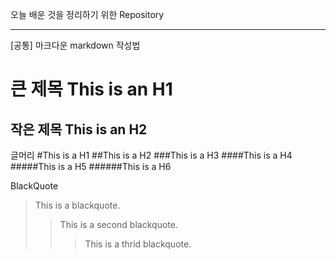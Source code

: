 오늘 배운 것을 정리하기 위한 Repository

------------------------------------------------------------------------------------------------------------------------
[공통] 마크다운 markdown 작성법


큰 제목
This is an H1
=============

작은 제목
This is an H2
-------------

글머리
#This is a H1
##This is a H2
###This is a H3
####This is a H4
#####This is a H5
######This is a H6

BlackQuote
>This is a blackquote.
>>This is a second blackquote.
>>>This is a thrid blackquote.

